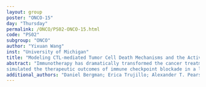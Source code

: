 ```yaml
---
layout: group
poster: "ONCO-15"
day: "Thursday"
permalink: /ONCO/PS02-ONCO-15.html
code: "PS02"
subgroup: "ONCO"
author: "Yixuan Wang"
inst: "University of Michigan"
title: "Modeling CTL-mediated Tumor Cell Death Mechanisms and the Activity of Immune Checkpoints in Immunotherapy"
abstract: "Immunotherapy has dramatically transformed the cancer treatment landscape. Of the variety of types of immunotherapies available, immune checkpoint inhibitors (ICIs) have gained the spotlight. Although ICIs have shown promising results for some patients, the low response rates in many cancers highlight the challenges of using immune checkpoint blockade as an effective treatment. Cytotoxic T lymphocytes (CTLs) execute their cell-killing function via two distinct mechanisms. The first process is fast-acting and perforin/granzyme-mediated, and the second is a slower, Fas ligand (FasL)-driven killing mechanism. There is also evidence suggesting that the preferred killing mechanism by CTLs depends on the antigenicity of tumor cells. To determine the key factors affecting responses to checkpoint blockade therapy, we constructed an ordinary differential equation model describing in vivo tumor-immune dynamics in the presence of active or blocked PD-1/PD- L1 immune checkpoint. Specifically, we analyzed which aspects of the tumor-immune landscape affect the response to ICIs with endpoints of tumor size and composition in the short and long term. By generating a virtual cohort with heterogeneous tumor and immune attributes, we also
simulated the therapeutic outcomes of immune checkpoint blockade in a largely diverse population. In this way, we identified key tumor and immune characteristics that are associated with tumor elimination, dormancy and escape. Our analysis sheds light on which fraction of a population potentially responds well to ICIs and ways to enhance therapeutic outcomes with combination therapy."
additional_authors: "Daniel Bergman; Erica Trujillo; Alexander T. Pearson; Randy Sweis; Trachette L. Jackson"
---
```

